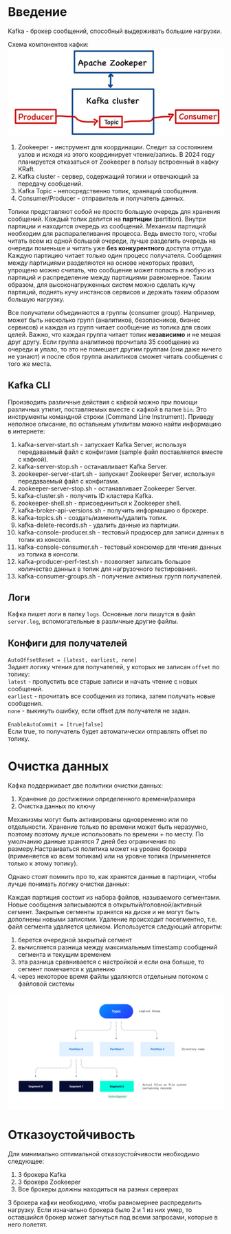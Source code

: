 # Введение
Kafka - брокер сообщений, способный выдерживать большие нагрузки.

Схема компонентов кафки:  
![img.png](../../../img/kafka/kafka_components.jpg)

1) Zookeeper - инструмент для координации. Следит за состоянием узлов и исходя из этого координирует чтение/запись. 
В 2024 году планируется отказаться от Zookeeper в пользу встроенный в кафку KRaft.  
2) Kafka cluster - сервер, содержащий топики и отвечающий за передачу сообщений.
3) Kafka Topic - непосредственно топик, хранящий сообщения.
4) Consumer/Producer - отправитель и получатель данных.

Топики представляют собой не просто большую очередь для хранения сообщений. Каждый топик делится на **партиции** 
(partition). Внутри партиции и находится очередь из сообщений. Механизм партиций необходим для распаралеливания 
процесса. Ведь вместо того, чтобы читать всем из одной большой очереди, лучше разделить очередь на очереди поменьше
и читать уже **без конкурентного** доступа оттуда. Каждую партицию читает только один процесс получателя. Сообщения 
между партициями разделяются на основе некоторых правил, упрощено можно считать, что сообщение может попасть в любую
из партиций и распределение между партициями равномерное. Таким образом, для высоконагруженных систем можно сделать 
кучу партиций, поднять кучу инстансов сервисов и держать таким образом большую нагрузку.

Все получатели объединяются в группы (consumer group). Например, может быть несколько групп (аналитиков, безопасников,
бизнес сервисов) и каждая из групп читает сообщение из топика для своих целей. Важно, что каждая группа читает топик 
**независимо** и не мешая друг другу. Если группа аналитиков прочитала 35 сообщение из очереди и упало, то это не 
помешает другим группам (они даже ничего не узнают) и после сбоя группа аналитиков сможет читать сообщения с того же 
места.

## Kafka CLI
Производить различные действия с кафкой можно при помощи различных утилит, поставляемых вместе с кафкой в папке `bin`.
Это инструменты командной строки (Command Line Instrument). Приведу неполное описание, по остальным утилитам
можно найти информацию в интернете:
1) kafka-server-start.sh - запускает Kafka Server, используя передаваемый файл с конфигами (sample файл поставляется 
вместе с кафкой).
2) kafka-server-stop.sh - останавливает Kafka Server.
3) zookeeper-server-start.sh - запускает Zookeeper Server, используя передаваемый файл с конфигами.
4) zookeeper-server-stop.sh - останавливает Zookeeper Server.
5) kafka-cluster.sh - получить ID кластера Kafka.
6) zookeeper-shell.sh - присоединиться к Zookeeper shell.
7) kafka-broker-api-versions.sh - получить информацию о брокере.
8) kafka-topics.sh - создать/изменить/удалить топик.
9) kafka-delete-records.sh - удалить данные из партиции.
10) kafka-console-producer.sh - тестовый продюсер для записи данных в топик из консоли.
11) kafka-console-consumer.sh - тестовый консюмер для чтения данных из топика в консоли. 
12) kafka-producer-perf-test.sh - позволяет записать большое количество данных в топик для нагрузочного тестирования.
13) kafka-consumer-groups.sh - получение активных групп получателей.


## Логи
Кафка пишет логи в папку `logs`. Основные логи пишутся в файл `server.log`, вспомогательные в различные другие файлы.

## Конфиги для получателей
`AutoOffsetReset = [latest, earliest, none]`  
Задает логику чтения для получателей, у которых не записан `offset` по топику:  
`latest` - пропустить все старые записи и начать чтение с новых сообщений.  
`earliest` - прочитать все сообщения из топика, затем получать новые сообщения.  
`none` - выкинуть ошибку, если offset для получателя не задан.

`EnableAutoCommit = [true|false]`  
Если true, то получатель будет автоматически отправлять offset по топику.

# Очистка данных
Кафка поддерживает две политики очистки данных:
1) Хранение до достижении определенного времени/размера
2) Очистка данных по ключу

Механизмы могут быть активированы одновременно или по отдельности. Хранение только по времени может быть неразумно, 
поэтому поэтому лучше использовать по времени + по месту. По умолчанию данные хранятся 7 дней без ограничения по 
размеру.Настраиваться политика может на уровне брокера (применяется ко всем топикам) или на уровне топика (применяется 
только к этому топику). 

Однако стоит помнить про то, как хранятся данные в партиции, чтобы лучше понимать логику очистки данных:

Каждая партиция состоит из набора файлов, называемого сегментами. Новые сообщения записываются в 
открытый/головной/активный сегмент. Закрытые сегменты хранятся на диске и не могут быть дополнены новыми записями. 
Удаление происходит посегментно, т.е. файл сегмента удаляется целиком. Используется следующий алгоритм:
1) берется очередной закрытый сегмент
2) вычисляется разница между максимальным timestamp сообщений сегмента и текущим временем
3) эта разница сравнивается с настройкой и если она больше, то сегмент помечается к удалению
4) через некоторое время файлы удаляются отдельным потоком с файловой системы

![img.png](../../../img/kafka/segments.png)

# Отказоустойчивость
Для минимально оптимальной отказоустойчивости необходимо следующее:
1) 3 брокера Kafka
2) 3 брокера Zookeeper
3) Все брокеры должны находиться на разных серверах

3 брокера кафки необходимо, чтобы равномернее распределить нагрузку. Если изначально брокера было 2 и 1 из них умер, то
оставшийся брокер может загнуться под всеми запросами, которые в него полетят.

